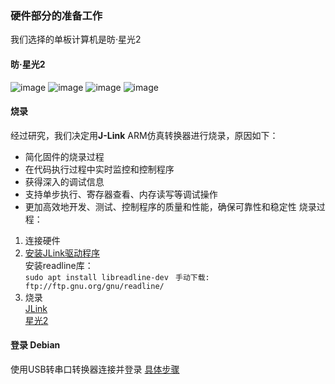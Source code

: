 ### 硬件部分的准备工作
我们选择的单板计算机是昉·星光2
#### 昉·星光2
![image](https://github.com/user-attachments/assets/a7dcb660-b6cb-4f03-8c44-283fa4104aa5)
![image](https://github.com/user-attachments/assets/0e71d4df-f120-4cdc-86c9-791a60f1a1d8)
![image](https://github.com/user-attachments/assets/343ed156-a313-48ab-9f40-22fe087946d2)
![image](https://github.com/user-attachments/assets/ecea122d-2256-44fa-b8c6-c1f423ed829a)
#### 烧录
经过研究，我们决定用**J-Link** ARM仿真转换器进行烧录，原因如下：
  + 简化固件的烧录过程
  + 在代码执行过程中实时监控和控制程序
  + 获得深入的调试信息
  + 支持单步执行、寄存器查看、内存读写等调试操作
  + 更加高效地开发、测试、控制程序的质量和性能，确保可靠性和稳定性
烧录过程：
1. 连接硬件
2. [安装JLink驱动程序](https://blog.csdn.net/justloong/article/details/73467875?ops_request_misc=%257B%2522request%255Fid%2522%253A%2522172112981016800182724676%2522%252C%2522scm%2522%253A%252220140713.130102334..%2522%257D&request_id=172112981016800182724676&biz_id=0&utm_medium=distribute.pc_search_result.none-task-blog-2~all~baidu_landing_v2~default-4-73467875-null-null.142^v100^pc_search_result_base4&utm_term=jlink%E9%A9%B1%E5%8A%A8%E5%AE%89%E8%A3%85Linux&spm=1018.2226.3001.4187)    
    安装readline库：    
    ``` sudo apt install libreadline-dev ```
    ``` 手动下载: ftp://ftp.gnu.org/gnu/readline/```
 3. 烧录    
    [JLink](https://blog.csdn.net/weixin_46485690/article/details/134562174?ops_request_misc=%257B%2522request%255Fid%2522%253A%2522172113842916800172557225%2522%252C%2522scm%2522%253A%252220140713.130102334..%2522%257D&request_id=172113842916800172557225&biz_id=0&utm_medium=distribute.pc_search_result.none-task-blog-2~all~top_positive~default-1-134562174-null-null.142^v100^pc_search_result_base4&utm_term=jlink%E7%83%A7%E5%BD%95&spm=1018.2226.3001.4187)    
    [星光2](https://doc.rvspace.org/VisionFive2/Quick_Start_Guide/VisionFive2_QSG/flashing_with_mac_linux.html)
#### 登录 Debian
使用USB转串口转换器连接并登录
[具体步骤](https://doc.rvspace.org/VisionFive2/Quick_Start_Guide/VisionFive2_QSG/for_maclinux2%20-%20vf2.html)
